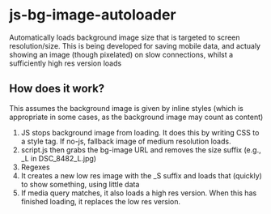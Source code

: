 # js-bg-image-autoloader
Automatically loads background image size that is targeted to screen resolution/size.
This is being developed for saving mobile data, and actualy showing an image (though pixelated) on slow connections,
whilst a sufficiently high res version loads

## How does it work?

This assumes the background image is given by inline styles (which is appropriate in some cases, as the background
image may count as content)

1. JS stops background image from loading. It does this by writing CSS to a style tag.
If no-js, fallback image of medium resolution loads.
1. script.js then grabs the bg-image URL and removes the size suffix (e.g., _L in DSC_8482_L.jpg)
1. Regexes
1. It creates a new low res image with the _S suffix and loads that (quickly) to show something,
using little data
1. If media query matches, it also loads a high res version. When this has finished loading,
it replaces the low res version.
